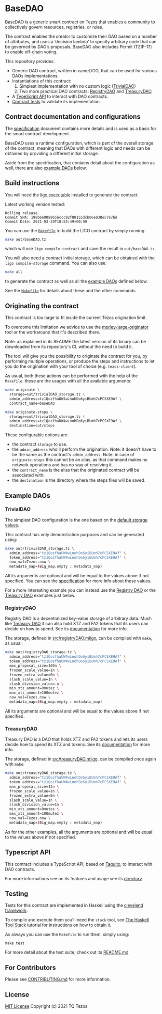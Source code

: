 # BaseDAO

BaseDAO is a generic smart contract on Tezos that enables a community to collectively govern resources, registries, or rules.

The contract enables the creator to customize their DAO based on a number of attributes, and uses a ‘decision lambda’ to specify arbitrary code that can be governed by DAO’s proposals.
BaseDAO also includes Permit (TZIP-17) to enable off-chain voting.

This repository provides:
* Generic DAO contract, written in cameLIGO, that can be used for various DAOs implementations.
* Instantiations of this contract:
  1. Simplest implementation with no custom logic ([TrivialDAO](#trivialdao))
  2. Two more practical DAO contracts: [RegistryDAO](#registrydao) and [TreasuryDAO](#treasurydao).
* A [TypeScript API](#typescript-api) to interact with DAO contracts.
* [Contract tests](#testing) to validate its implementation.

## Contract documentation and configurations

The [specification](docs/specification.md) document contains more details and is used as a basis for the smart contract development.

BaseDAO uses a runtime configuration, which is part of the overall storage of the
contract, meaning that DAOs with different logic and needs can be obtained by
providing a different initial storage.

Aside from the specification, that contains detail about the configuration as
well, there are also [example DAOs](#example-daos) below.

## Build instructions

You will need the [ligo executable](https://ligolang.org/docs/intro/installation) installed to generate the contract.

Latest working version tested:
```
Rolling release
Commit SHA: 190b660080b5bccc92f88155dcb06e038e5767bd
Commit Date: 2021-03-29T18:55:49+00:00
```

You can use the [`Makefile`](./Makefile) to build the LIGO contract by simply running:
```sh
make out/baseDAO.tz
```
which will use `ligo compile-contract` and save the result in `out/baseDAO.tz`.

You will also need a contract initial storage, which can be obtained with the
`ligo compile-storage` command. You can also use:
```sh
make all
```
to generate the contract as well as all the [example DAOs](#example-daos)
defined below.

See the [`Makefile`](./Makefile) for details about these and the other commands.

## Originating the contract

This contract is too large to fit inside the current Tezos origination limit.

To overcome this limitation we advice to use the [morley-large-originator](https://gitlab.com/morley-framework/morley/-/tree/master/code/morley-large-originator)
tool or the workaround that it's described there.

Note: as explained in its README the latest version of its binary can be
downloaded from its repository's CI, without the need to build it.

The tool will give you the possibility to originate the contract for you, by performing
multiple operations, or produce the steps and instructions to let you do the
origination with your tool of choice (e.g. `tezos-client`).

As usual, both these actions can be performed with the help of the `Makefile`:
these are the usages with all the available arguments:
```sh
make originate \
  storage=out/trivialDAO_storage.tz \
  admin_address=tz1QozfhaUW4wLnohDo6yiBUmh7cPCSXE9Af \
  contract_name=baseDAO
```

```sh
make originate-steps \
  storage=out/trivialDAO_storage.tz \
  admin_address=tz1QozfhaUW4wLnohDo6yiBUmh7cPCSXE9Af \
  destination=out/steps
```

These configurable options are:
- the contract `storage` to use.
- the `admin_address` who'll perform the origination.
  Note: it doesn't have to be the same as the contract's `admin_address`.
  Note: in case of `originate-steps` this cannot be an alias, as that command
  makes no network operations and has no way of resolving it.
- the `contract_name` is the alias that the originated contract will be associated with.
- the `destination` is the directory where the steps files will be saved.

## Example DAOs

### TrivialDAO

The simplest DAO configuration is the one based on the
[default storage values](src/defaults.mligo).

This contract has only demonstration purposes and can be generated using:
```sh
make out/trivialDAO_storage.tz \
  admin_address="tz1QozfhaUW4wLnohDo6yiBUmh7cPCSXE9Af" \
  token_address="tz1QozfhaUW4wLnohDo6yiBUmh7cPCSXE9Af" \
  now_val=Tezos.now \
  metadata_map=(Big_map.empty : metadata_map)
```

All its arguments are optional and will be equal to the values above if not
specified.
You can see the [specification](docs/specification.md) for more info about these
values.

For a more interesting example you can instead use the [Registry DAO](#registrydao)
or the [Treasury DAO](#treasurydao) examples just below.

### RegistryDAO

Registry DAO is a decentralized key-value storage of arbitrary data.
Much like [Treasury DAO](#treasurydao) it can also hold XTZ and FA2 tokens that
its users can decide on how to spend.
See its [documentation](docs/registry.md) for more info.

The storage, defined in [src/registryDAO.mligo](src/registryDAO.mligo), can be
compiled with `make`, as usual:
```sh
make out/registryDAO_storage.tz \
  admin_address="tz1QozfhaUW4wLnohDo6yiBUmh7cPCSXE9Af" \
  token_address="tz1QozfhaUW4wLnohDo6yiBUmh7cPCSXE9Af" \
  max_proposal_size=100n \
  frozen_scale_value=1n \
  frozen_extra_value=0n \
  slash_scale_value=1n \
  slash_division_value=-n \
  min_xtz_amount=0mutez \
  max_xtz_amount=100mutez \
  now_val=Tezos.now \
  metadata_map=(Big_map.empty : metadata_map)
```

All its arguments are optional and will be equal to the values above if not
specified.

### TreasuryDAO

Treasury DAO is a DAO that holds XTZ and FA2 tokens and lets its users decide
how to spend its XTZ and tokens.
See its [documentation](docs/treasury.md) for more info.

The storage, defined in [src/treasuryDAO.mligo](src/treasuryDAO.mligo), can be
compiled once again with `make`:
```sh
make out/treasuryDAO_storage.tz \
  admin_address="tz1QozfhaUW4wLnohDo6yiBUmh7cPCSXE9Af" \
  token_address="tz1QozfhaUW4wLnohDo6yiBUmh7cPCSXE9Af" \
  max_proposal_size=12n \
  frozen_scale_value=1n \
  frozen_extra_value=0n \
  slash_scale_value=1n \
  slash_division_value=1n \
  min_xtz_amount=0mutez \
  max_xtz_amount=100mutez \
  now_val=Tezos.now \
  metadata_map=(Big_map.empty : metadata_map)
```

As for the other examples, all the arguments are optional and will be equal to
the values above if not specified.

## Typescript API

This contract includes a TypeScript API, based on [Taquito](https://tezostaquito.io/),
to interact with DAO contracts.

For more informations see on its features and usage see its [directory](./typescript).

## Testing

Tests for this contract are implemented in Haskell using the [cleveland framework](https://gitlab.com/morley-framework/morley/-/tree/master/code/cleveland).

To compile and execute them you'll need the `stack` tool, see
[The Haskell Tool Stack](https://docs.haskellstack.org/en/stable/README/) tutorial
for instructions on how to obtain it.

As always you can use the `Makefile` to run them, simply using:
```
make test
```

For more detail about the test suite, check out its [README.md](./haskell/test/)

## For Contributors

Please see [CONTRIBUTING.md](.github/CONTRIBUTING.md) for more information.

## License

[MIT License](./LICENSES/LicenseRef-MIT-TQ.txt) Copyright (c) 2021 TQ Tezos

